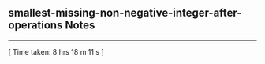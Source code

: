 <h2>smallest-missing-non-negative-integer-after-operations Notes</h2><hr>[ Time taken: 8 hrs 18 m 11 s ]